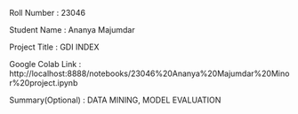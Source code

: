 Roll Number       :  23046

Student Name      :  Ananya Majumdar

Project Title     :   GDI INDEX

Google Colab Link :   http://localhost:8888/notebooks/23046%20Ananya%20Majumdar%20Minor%20project.ipynb

Summary(Optional) :   DATA MINING, MODEL EVALUATION
